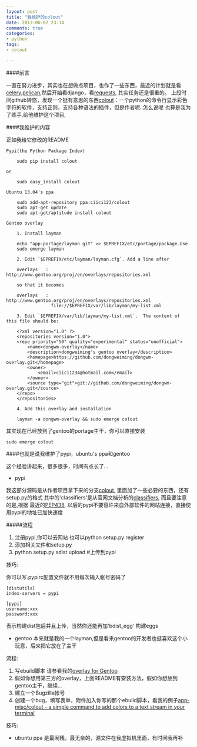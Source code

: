 ```yaml
---
layout: post
title: "我维护的colout"
date: 2013-06-07 23:14
comments: true
categories: 
- python
tags:
- colout

---
```


####前言

一直在努力进步，其实也在想做点项目，也作了一些东西，最近的计划就是看[celery](https://github.com/celery/celery),[pelican](https://github.com/getpelican/pelican),然后开始看django，看[requests](https://github.com/kennethreitz/requests), 其实任务还是很重的。
上段时间github转悠，发现一个挺有意思的东西[colout](https://github.com/nojhan/colout)：一个python的命令行显示彩色字符的软件，支持正则，支持各种语法的插件，但是作者呢..怎么说呢 也算是我为了练手,给他维护这个项目,

####我维护的内容

正如我给它修改的README

```
Pypi(the Python Package Index)

    sudo pip install colout

or

    sudo easy_install colout

Ubuntu 13.04's ppa

    sudo add-apt-repository ppa:ciici123/colout
    sudo apt-get update
    sudo apt-get/aptitude install colout

Gentoo overlay

    1. Install layman
    
    echo "app-portage/layman git" >> $EPREFIX/etc/portage/package.Use
    sudo emerge layman
    
    2. Edit `$EPREFIX/etc/layman/layman.cfg`. Add a line after
    
    overlays   : http://www.gentoo.org/proj/en/overlays/repositories.xml
    
    so that it becomes
    
    overlays   : http://www.gentoo.org/proj/en/overlays/repositories.xml
                 file://$EPREFIX/var/lib/layman/my-list.xml

    3. Edit `$EPREFIX/var/lib/layman/my-list.xml`.  The content of this file should be:
    
    <?xml version="1.0" ?>
    <repositories version="1.0">
    <repo priority="50" quality="experimental" status="unofficial">
        <name>dongwm-overlay</name>
        <description>dongweiming's gentoo overlay</description>
        <homepage>https://github.com/dongweiming/dongwm-overlay.git</homepage>
        <owner>
            <email>ciici1234@hotmail.com</email>
        </owner>
        <source type="git">git://github.com/dongweiming/dongwm-overlay.git</source>
    </repo>
    </repositories>

    4. Add this overlay and installation
    
    layman -a dongwm-overlay && sudo emerge colout
```

其实现在已经放到了gentoo的portage主干，你可以直接安装

```
sudo emerge colout
```

####也就是说我维护了pypi，ubuntu's ppa和gentoo

这个经验讲起来，很多很多，时间有点长了...

* pypi

我这部分源码是从作者项目拿下来的分支[colout](https://github.com/dongweiming/colout), 里面加了一些必要的东西，还有setup.py的格式
其中的'classifiers'是从官网文档分析的[classifiers](https://pypi.python.org/pypi?:action=list_classifiers), 而且要注意的是,根据
最近的[PEP438](http://www.python.org/dev/peps/pep-0438/), 以后的pypi不要容许来自外部软件的网站连接，直接使用pypi的地址已加快速度

#####流程

1. 注册pypi,你可以去网站 也可以python setup.py register
1. 添加相关文件和setup.py
1. python setup.py sdist upload  #上传到pypi

技巧:

你可以写.pypirc配置文件就不用每次输入帐号密码了

```
[distutils]
index-servers = pypi

[pypi]
username:xxx
password:xxx
```

表示构建dist包后并且上传，当然你还能再加'bdist_egg' 构建eggs

* gentoo 本来就是我的一个layman,但是看来gentoo的开发者也挺喜欢这个小玩意，后来把它放在了主干

流程:

1. 写ebuild脚本 请参看我的[overlay for Gentoo](https://github.com/dongweiming/dongwm-overlay)
1. 假如你想用第三方的overlay，上面README有安装方法，假如你想放到gentoo主干，继续...
1. 建立一个Bugzilla帐号
1. 创建一个bug，填写表单，附件加入你写的那个ebuild脚本，看我的例子[app-misc/colout - a simple command to add colors to a text stream in your terminal](https://bugs.gentoo.org/show_bug.cgi?id=469562)

技巧:

* ubuntu ppa 是最闹残，最无奈的，源文件在我虚拟机里面，有时间我再补
